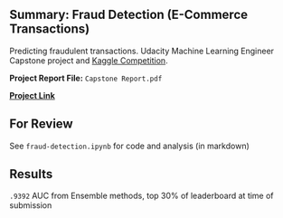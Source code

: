 ## Summary: Fraud Detection (E-Commerce Transactions)
Predicting fraudulent transactions. Udacity Machine Learning Engineer Capstone project and [Kaggle Competition](https://www.kaggle.com/c/ieee-fraud-detection/overview).

**Project Report File:** `Capstone Report.pdf`

[**Project Link**](https://www.kaggle.com/grantgasser/fraud-detection)

## For Review
See `fraud-detection.ipynb` for code and analysis (in markdown)

## Results
`.9392` AUC from Ensemble methods, top 30% of leaderboard at time of submission
